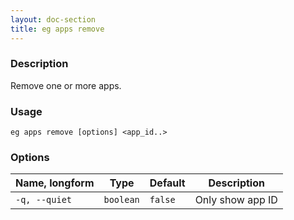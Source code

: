 ```yaml
---
layout: doc-section
title: eg apps remove
---
```


### Description

Remove one or more apps.

### Usage

```shell
eg apps remove [options] <app_id..>
```

### Options

| Name, longform | Type      | Default | Description      |
| ---            | ---       | ---     | ---              |
| `-q, --quiet`  | `boolean` | `false` | Only show app ID |

